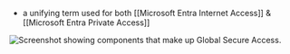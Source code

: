 - a unifying term used for both [[Microsoft Entra Internet Access]] & [[Microsoft Entra Private Access]]
 
![Screenshot showing components that make up Global Secure Access.](https://learn.microsoft.com/en-us/training/wwl-sci/explore-access-management-capabilities/media/global-secure-access-v3.png)
